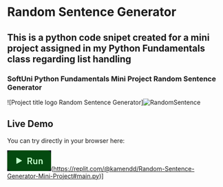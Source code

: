 # Random Sentence Generator
## This is a python code snipet created for a mini project assigned in my Python Fundamentals class regarding list handling
### SoftUni Python Fundamentals Mini Project Random Sentence Generator



![Project title logo Random Sentence Generator]![RandomSentence](https://github.com/Kamend1/PY-fundamentals_random_sentence_generator_SoftUni_miniproject_kamen_dimitrov/assets/142220912/be4c1d34-cbf1-4e26-ad57-0712e2dd3b91)



## Live Demo
You can try directly in your browser here:

![Play Button](https://github.com/Kamend1/PY-fundamentals_random_sentence_generator_SoftUni_miniproject_kamen_dimitrov/blob/main/Screenshot%202023-10-11%20at%2011-47-01%20Random%20Sentence%20Generator%20Mini%20Project.png)(https://replit.com/@kamendd/Random-Sentence-Generator-Mini-Project#main.py)]

